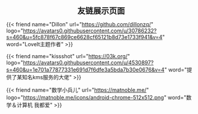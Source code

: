 # 


<br />
<br />

<h1 style="text-align: center;font-size: 1.5em;">友链展示页面</h1>

{{< friend name="Dillon" url="https://github.com/dillonzq/" logo="https://avatars0.githubusercontent.com/u/30786232?s=460&u=5fc878f67c869ce6628cf65121b8d73e1733f941&v=4" word="LoveIt主题作者" >}}

{{< friend name="kissshot" url="https://03k.org/" logo="https://avatars0.githubusercontent.com/u/4530897?s=460&u=1e701a77877331e691d7f6dfe3a5bda7b30e0676&v=4" word="提供了某知名kms服务的大佬" >}}

{{< friend name="数学小兵儿" url="https://matnoble.me/" logo="https://matnoble.me/icons/android-chrome-512x512.png" word="数学＆计算机 我都爱" >}}

